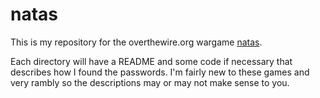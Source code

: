 # natas

This is my repository for the overthewire.org wargame [natas](https://overthewire.org/wargames/natas/).

Each directory will have a README and some code if necessary that describes how I found the passwords. I'm fairly new to these games and very rambly so the descriptions may or may not make sense to you.